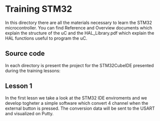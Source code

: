 # Training STM32
In this directory there are all the materials necessary to learn the STM32 microcontroller.
You can find Reference and Overview documents which explain the structure of the uC and the HAL_Library.pdf which explain the HAL functions
useful to program the uC.


## Source code
In each directory is present the project for the STM32CubeIDE presented during the training lessons:

## Lesson 1
In the first lessn we take a look at the STM32 IDE enviroments and we develop togheter a simple software which convert 4 channel when the external
button is pressed. The conversion data will be sent to the USART and visualized on Putty.


